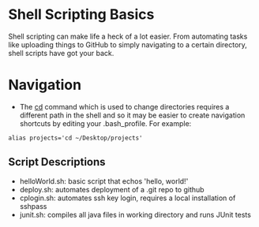 # Shell Scripting Basics

Shell scripting can make life a heck of a lot easier. From automating tasks like
uploading things to GitHub to simply navigating to a certain directory, shell
scripts have got your back.


# Navigation
- The [cd]() command which is used to change directories requires a different
path in the shell and so it may be easier to create navigation shortcuts by
editing your .bash_profile. For example:

```shell
alias projects='cd ~/Desktop/projects'
```


## Script Descriptions

- helloWorld.sh: basic script that echos 'hello, world!'
- deploy.sh: automates deployment of a .git repo to github
- cplogin.sh: automates ssh key login, requires a local installation of sshpass
- junit.sh: compiles all java files in working directory and runs JUnit tests

